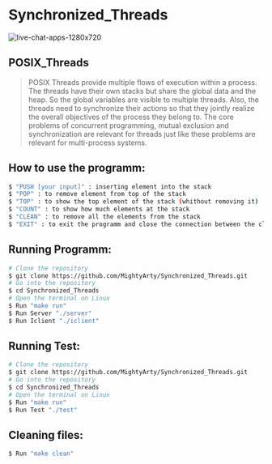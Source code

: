 # Synchronized_Threads
![live-chat-apps-1280x720](https://miro.medium.com/max/1400/0*bbTnCsiT0klMbi3q.png)

## POSIX_Threads
>POSIX Threads provide multiple flows of execution within a process. The threads have their own stacks but share the global data and the heap. So the global variables are visible to multiple threads. Also, the threads need to synchronize their actions so that they jointly realize the overall objectives of the process they belong to. The core problems of concurrent programming, mutual exclusion and synchronization are relevant for threads just like these problems are relevant for multi-process systems.

## How to use the programm:
```bash
$ "PUSH [your input]" : inserting element into the stack
$ "POP" : to remove element from top of the stack
$ "TOP" : to show the top element of the stack (whithout removing it)
$ "COUNT" : to show how much elements at the stack
$ "CLEAN" : to remove all the elements from the stack
$ "EXIT" : to exit the programm and close the connection between the client and the server
```

## Running Programm:
```bash
# Clone the repository
$ git clone https://github.com/MightyArty/Synchronized_Threads.git
# Go into the repository
$ cd Synchronized_Threads
# Open the terminal on Linux
$ Run "make run"
$ Run Server "./server"
$ Run Iclient "./iclient"
```

## Running Test:

```bash
# Clone the repository
$ git clone https://github.com/MightyArty/Synchronized_Threads.git
# Go into the repository
$ cd Synchronized_Threads
# Open the terminal on Linux
$ Run "make run"
$ Run Test "./test"
```

## Cleaning files:
```bash
$ Run "make clean"
```
